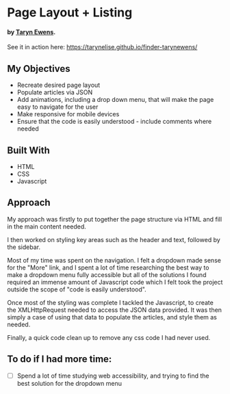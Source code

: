 # Page Layout + Listing
#### by [Taryn Ewens](https://github.com/tarynelise).

See it in action here: https://tarynelise.github.io/finder-tarynewens/


## My Objectives
- Recreate desired page layout
- Populate articles via JSON
- Add animations, including a drop down menu, that will make the page easy to navigate for the user
- Make responsive for mobile devices
- Ensure that the code is easily understood - include comments where needed

## Built With
- HTML
- CSS
- Javascript

## Approach
My approach was firstly to put together the page structure via HTML and fill in the main content needed.

I then worked on styling key areas such as the header and text, followed by the sidebar.

Most of my time was spent on the navigation. I felt a dropdown made sense for the "More" link, and I spent a lot of time researching the best way to make a dropdown menu fully accessible but all of the solutions I found required an immense amount of Javascript code which I felt took the project outside the scope of "code is easily understood".

Once most of the styling was complete I tackled the Javascript, to create the XMLHttpRequest needed to access the JSON data provided. It was then simply a case of using that data to populate the articles, and style them as needed.

Finally, a quick code clean up to remove any css code I had never used.

## To do if I had more time:
- [ ] Spend a lot of time studying web accessibility, and trying to find the best solution for the dropdown menu
